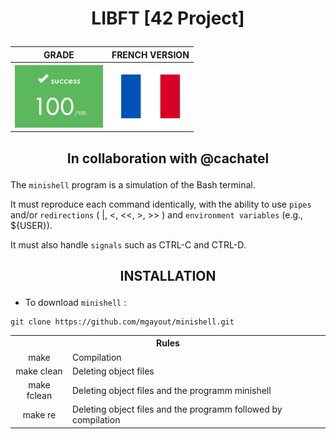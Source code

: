 # <p align="center">LIBFT [42 Project]</p>

<div align="center">
	<table>
		<tr><th>GRADE</th>
		<th>FRENCH VERSION</th></tr>
		<tr><th><img src="https://github.com/mgayout/mgayout/blob/main/img/note/100.png" height="100"></th>
		<th><a href= "https://github.com/mgayout/minishell"><img src="https://github.com/mgayout/mgayout/blob/main/img/french.png" height="100"></a></th></tr>
	</table>
</div>

## <p align="center">In collaboration with @cachatel</p>

The `minishell` program is a simulation of the Bash terminal.

It must reproduce each command identically, with the ability to use `pipes` and/or `redirections` ( |, <, <<, >, >> ) and `environment variables` (e.g., ${USER}).

It must also handle `signals` such as CTRL-C and CTRL-D.

## <p> </p>

## <p align="center">INSTALLATION</p>

* To download `minishell` :

```shell
git clone https://github.com/mgayout/minishell.git
```
<div align="center">
	<table>
		<tr><th colspan="2" align="center">Rules</th></tr>
		<tr><td align="center">make</td>
		<td>Compilation</td></tr>
		<tr><td align="center">make clean</td>
		<td>Deleting object files</td></tr>
		<tr><td align="center">make fclean</td>
		<td>Deleting object files and the programm minishell</td></tr>
		<tr><td align="center">make re</td>
		<td>Deleting object files and the programm followed by compilation</td></tr>
	</table>
</div>